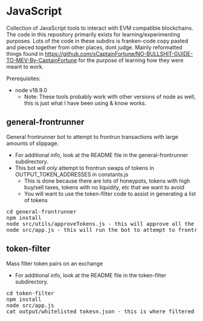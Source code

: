 # JavaScript

Collection of JavaScript tools to interact with EVM compatible blockchains. The code in this repository primarily exists for learning/experimenting purposes. Lots of the code in these subdirs is franken-code copy pasted and pieced together from other places, dont judge. Mainly reformatted things found in https://github.com/xCaptainFortune/NO-BULLSHIT-GUIDE-TO-MEV-By-CaptainFortune for the purpose of learning how they were meant to work.
<p>

Prerequisites:
 - node v18.9.0
   - Note: These tools probably work with other versions of node as well, this is just what I have been using & know works.

## general-frontrunner
General frontrunner bot to attempt to frontrun transactions with large amounts of slippage.
 - For additional info, look at the README file in the general-frontrunner subdirectory.
 - This bot will only attempt to frontrun swaps of tokens in OUTPUT_TOKEN_ADDRESSES in constants.js
   - This is done because there are lots of honeypots, tokens with high buy/sell taxes, tokens with no liquidity, etc that we want to avoid
   - You will want to use the token-filter code to assist in generating a list of tokens
<pre>
cd general-frontrunner
npm install
node src/utils/approveTokens.js - this will approve all the tokens in OUTPUT_TOKEN_ADDRESSES for swaps, make sure you have enough gas
node src/app.js - this will run the bot to attempt to frontrun pending tx of tokens in OUTPUT_TOKEN_ADDRESSES when profitable
</pre>

## token-filter
Mass filter token pairs on an exchange
 - For additional info, look at the README file in the token-filter subdirectory.
<pre>
cd token-filter
npm install
node src/app.js
cat output/whitelisted_tokesn.json - this is where filtered pairs that make the cut will be written to
</pre>
